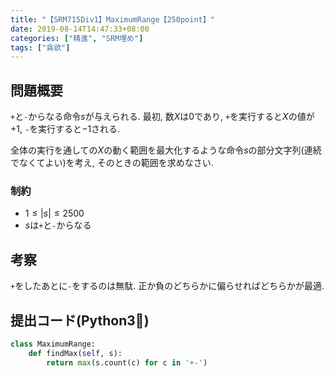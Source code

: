 ```yaml
---
title: "【SRM715Div1】MaximumRange【250point】"
date: 2019-08-14T14:47:33+08:00
categories: ["精進", "SRM埋め"]
tags: ["貪欲"]
---
```


## 問題概要

`+`と`-`からなる命令$s$が与えられる. 最初, 数$X$は$0$であり, `+`を実行すると$X$の値が$+1$, `-`を実行すると$-1$される.

全体の実行を通しての$X$の動く範囲を最大化するような命令$s$の部分文字列(連続でなくてよい)を考え, そのときの範囲を求めなさい.

### 制約

* $1 \leq |s| \leq 2500$
* $s$は`+`と`-`からなる

## 考察

`+`をしたあとに`-`をするのは無駄. 正か負のどちらかに偏らせればどちらかが最適.

## 提出コード(Python3:snake:)

```python
class MaximumRange:
    def findMax(self, s):
        return max(s.count(c) for c in '+-')
```
